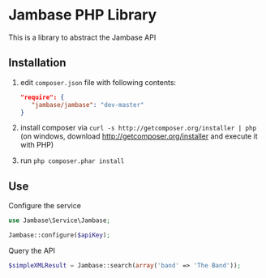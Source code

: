 Jambase PHP Library
================================
This is a library to abstract the Jambase API 

Installation
------------
  1. edit `composer.json` file with following contents:

     ```json
     "require": {
        "jambase/jambase": "dev-master"
     }
     ```
  2. install composer via `curl -s http://getcomposer.org/installer | php` (on windows, download
     http://getcomposer.org/installer and execute it with PHP)
  3. run `php composer.phar install`

Use
---
Configure the service
```php
use Jambase\Service\Jambase;

Jambase::configure($apiKey);
```

Query the API
```php
$simpleXMLResult = Jambase::search(array('band' => 'The Band'));
```
